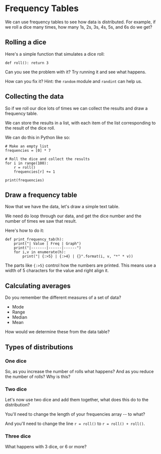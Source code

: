 # Frequency Tables

We can use frequency tables to see how data is distributed. For
example, if we roll a dice many times, how many 1s, 2s, 3s, 4s, 5s,
and 6s do we get?

## Rolling a dice

Here's a simple function that simulates a dice roll:

```
def roll(): return 3
```

Can you see the problem with it? Try running it and see what happens. 

How can you fix it? Hint: the `random` module and `randint` can help us. 

## Collecting the data

So if we roll our dice lots of times we can collect the results and
draw a frequency table. 

We can store the results in a list, with each item of the list
corresponding to the result of the dice roll. 

We can do this in Python like so: 

```
# Make an empty list
frequencies = [0] * 7

# Roll the dice and collect the results
for i in range(100):
    r = roll()
    frequencies[r] += 1
    
print(frequencies)
```

## Draw a frequency table

Now that we have the data, let's draw a simple text table.

We need do loop through our data, and get the dice number and the 
number of times we saw that result.

Here's how to do it: 

```
def print_frequency_tab(h):
    print("| Value | Freq | Graph")
    print("|-------|------|------")
    for i,v in enumerate(h):
        print("| {:>5} | {:>4} | {}".format(i, v, "*" * v))
```

The parts like `{:>5}` control how the numbers are printed. This
means use a width of 5 characters for the value and right align it.

## Calculating averages

Do you remember the different measures of a set of data? 

* Mode
* Range
* Median
* Mean

How would we determine these from the data table? 

## Types of distributions

### One dice

So, as you increase the number of rolls what happens? And as you reduce the
number of rolls? Why is this? 

### Two dice

Let's now use two dice and add them together, what does this do to the
distribution?

You'll need to change the length of your frequencies array -- to what? 

And you'll need to change the line `r = roll()` to `r = roll() + roll()`.

### Three dice

What happens with 3 dice, or 6 or more? 
